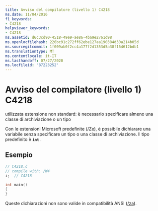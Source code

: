 ```yaml
---
title: Avviso del compilatore (livello 1) C4218
ms.date: 11/04/2016
f1_keywords:
- C4218
helpviewer_keywords:
- C4218
ms.assetid: d6c3cd90-4518-49e9-ae86-4ba9e2761d98
ms.openlocfilehash: 226bc91c272ff62ebe127aa190384d30a214b05d
ms.sourcegitcommit: 1f009ab0f2cc4a177f2d1353d5a38f164612bdb1
ms.translationtype: MT
ms.contentlocale: it-IT
ms.lasthandoff: 07/27/2020
ms.locfileid: "87223252"
---
```

# <a name="compiler-warning-level-1-c4218"></a>Avviso del compilatore (livello 1) C4218

utilizzata estensione non standard: è necessario specificare almeno una classe di archiviazione o un tipo

Con le estensioni Microsoft predefinite (/Ze), è possibile dichiarare una variabile senza specificare un tipo o una classe di archiviazione. Il tipo predefinito è **`int`** .

## <a name="example"></a>Esempio

```cpp
// C4218.c
// compile with: /W4
i;  // C4218

int main()
{
}
```

Queste dichiarazioni non sono valide in compatibilità ANSI ([/za](../../build/reference/za-ze-disable-language-extensions.md)).
